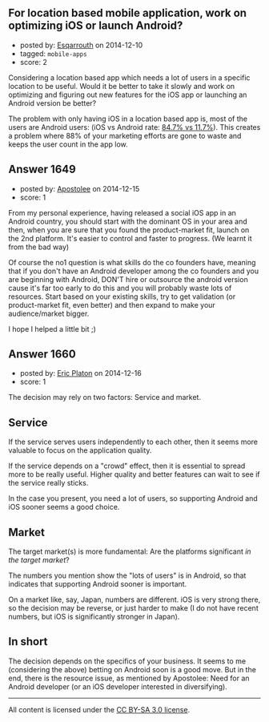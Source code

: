 ## For location based mobile application, work on optimizing iOS or launch Android?

- posted by: [Esqarrouth](https://stackexchange.com/users/3055586/esqarrouth) on 2014-12-10
- tagged: `mobile-apps`
- score: 2

Considering a location based app which needs a lot of users in a specific location to be useful. Would it be better to take it slowly and work on optimizing and figuring out new features for the iOS app or launching an Android version be better?
   
The problem with only having iOS in a location based app is, most of the users are Android users: (iOS vs Android rate: [84.7% vs 11.7%][1]). This creates a problem where 88% of your marketing efforts are gone to waste and keeps the user count in the app low. 

  [1]: http://www.idc.com/prodserv/smartphone-os-market-share.jsp


## Answer 1649

- posted by: [Apostolee](https://stackexchange.com/users/5485868/apostolee) on 2014-12-15
- score: 1

From my personal experience, having released a social iOS app in an Android country, you should start with the dominant OS in your area and then, when you are sure that you found the product-market fit, launch on the 2nd platform. It's easier to control and faster to progress. (We learnt it from the bad way)

Of course the no1 question is what skills do the co founders have, meaning that if you don't have an Android developer among the co founders and you are beginning with Android, DON'T hire or outsource the android version cause it's far too early to do this and you will probably waste lots of resources. Start based on your existing skills, try to get validation (or product-market fit, even better) and then expand to make your audience/market bigger.

I hope I helped a little bit ;)


## Answer 1660

- posted by: [Eric Platon](https://stackexchange.com/users/1533/eric-platon) on 2014-12-16
- score: 1

The decision may rely on two factors: Service and market.

Service
-------
If the service serves users independently to each other, then it seems more valuable to focus on the application quality.

If the service depends on a "crowd" effect, then it is essential to spread more to be really useful. Higher quality and better features can wait to see if the service really sticks.

In the case you present, you need a lot of users, so supporting Android and iOS sooner seems a good choice.

Market
------
The target market(s) is more fundamental: Are the platforms significant *in the target market*?

The numbers you mention show the "lots of users" is in Android, so that indicates that supporting Android sooner is important.

On a market like, say, Japan, numbers are different. iOS is very strong there, so the decision may be reverse, or just harder to make (I do not have recent numbers, but iOS is significantly stronger in Japan).

In short
--------
The decision depends on the specifics of your business. It seems to me (considering the above) betting on Android soon is a good move. But in the end, there is the resource issue, as mentioned by Apostolee: Need for an Android developer (or an iOS developer interested in diversifying).



---

All content is licensed under the [CC BY-SA 3.0 license](https://creativecommons.org/licenses/by-sa/3.0/).
